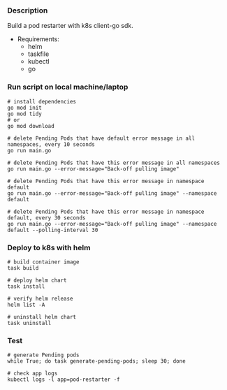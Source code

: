### Description

Build a pod restarter with k8s client-go sdk.

* Requirements:
    * helm
    * taskfile
    * kubectl
    * go


### Run script on local machine/laptop

```
# install dependencies
go mod init
go mod tidy
# or
go mod download

# delete Pending Pods that have default error message in all namespaces, every 10 seconds
go run main.go

# delete Pending Pods that have this error message in all namespaces
go run main.go --error-message="Back-off pulling image"

# delete Pending Pods that have this error message in namespace default
go run main.go --error-message="Back-off pulling image" --namespace default

# delete Pending Pods that have this error message in namespace default, every 30 seconds
go run main.go --error-message="Back-off pulling image" --namespace default --polling-interval 30
```

### Deploy to k8s with helm

```
# build container image
task build

# deploy helm chart
task install

# verify helm release
helm list -A

# uninstall helm chart
task uninstall
```

### Test 

```
# generate Pending pods
while True; do task generate-pending-pods; sleep 30; done

# check app logs
kubectl logs -l app=pod-restarter -f
```